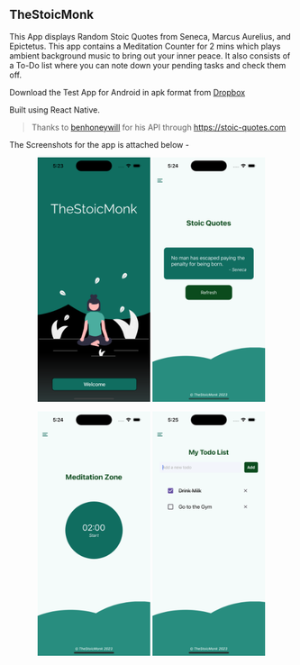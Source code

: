 ## TheStoicMonk

<!-- ![TheStoicMonk](/assets/icon.png "TheStoicMonk") -->

This App displays Random Stoic Quotes from Seneca, Marcus Aurelius, and Epictetus. This app contains a Meditation Counter for 2 mins which plays ambient background music to bring out your inner peace. It also consists of a To-Do list where you can note down your pending tasks and check them off.

Download the Test App for Android in apk format from [Dropbox](https://www.dropbox.com/s/pcxw4u88nj4hsvs/TheStoicMonk%5BTestBuild%5D.apk)

Built using React Native.

> Thanks to [benhoneywill](https://github.com/benhoneywill) for his API through https://stoic-quotes.com

The Screenshots for the app is attached below -

<p align="middle">
    <img src="./assets/screenshots/home.png" width="200px">
    <img src="./assets/screenshots/quotes.png" width="200px">
<p>
<p align="middle">
    <img src="./assets/screenshots/meditate.png" width="200px">
    <img src="./assets/screenshots/todo.png" width="200px">
<p>
